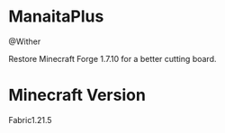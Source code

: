 # ManaitaPlus
@Wither

Restore Minecraft Forge 1.7.10 for a better cutting board.

# Minecraft Version
Fabric1.21.5
